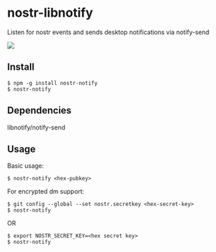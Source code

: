 
nostr-libnotify
===============

Listen for nostr events and sends desktop notifications via notify-send

![](https://jb55.com/s/58bfcd8f9c00cf4a.png)

Install
-------

    $ npm -g install nostr-notify
    $ nostr-notify

Dependencies
------------

libnotify/notify-send


Usage
-----

Basic usage:

    $ nostr-notify <hex-pubkey>

For encrypted dm support:

    $ git config --global --set nostr.secretkey <hex-secret-key>
    $ nostr-notify

OR

    $ export NOSTR_SECRET_KEY=<hex secret key>
    $ nostr-notify
